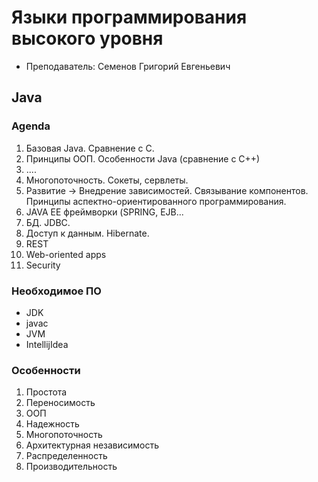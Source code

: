 # Языки программирования высокого уровня

* Преподаватель: Семенов Григорий Евгеньевич

## Java

### Agenda

1. Базовая Java. Сравнение с C.
2. Принципы ООП. Особенности Java (сравнение с C++)
3. ....
4. Многопоточность. Сокеты, сервлеты.
5. Развитие -> Внедрение зависимостей. Связывание компонентов. Принципы аспектно-ориентированного программирования.
6. JAVA EE фреймворки (SPRING, EJB...
7. БД. JDBC.
8. Доступ к данным. Hibernate.
9. REST
10. Web-oriented apps
11. Security

### Необходимое ПО

* JDK
* javac
* JVM
* IntellijIdea

### Особенности

1. Простота
2. Переносимость
3. ООП
4. Надежность
5. Многопоточность
6. Архитектурная независимость
7. Распределенность
8. Производительность
